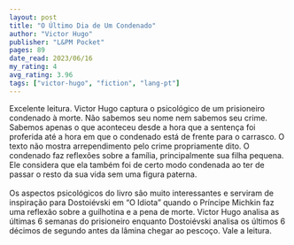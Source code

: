 ```yaml
---
layout: post
title: "O Último Dia de Um Condenado"
author: "Victor Hugo"
publisher: "L&PM Pocket"
pages: 89
date_read: 2023/06/16
my_rating: 4
avg_rating: 3.96
tags: ["victor-hugo", "fiction", "lang-pt"]
---
```


Excelente leitura. Victor Hugo captura o psicológico de um prisioneiro condenado à morte. Não sabemos seu nome nem sabemos seu crime. Sabemos apenas o que aconteceu desde a hora que a sentença foi proferida até a hora em que o condenado está de frente para o carrasco. O texto não mostra arrependimento pelo crime propriamente dito. O condenado faz reflexões sobre a família, principalmente sua filha pequena. Ele considera que ela também foi de certo modo condenada ao ter de passar o resto da sua vida sem uma figura paterna. <br/><br/>Os aspectos psicológicos do livro são muito interessantes e serviram de inspiração para Dostoiévski em “O Idiota” quando o Príncipe Michkin faz uma reflexão sobre a guilhotina e a pena de morte. Victor Hugo analisa as últimas 6 semanas do prisioneiro enquanto Dostoiévski analisa os últimos 6 décimos de segundo antes da lâmina chegar ao pescoço. Vale a leitura. 

